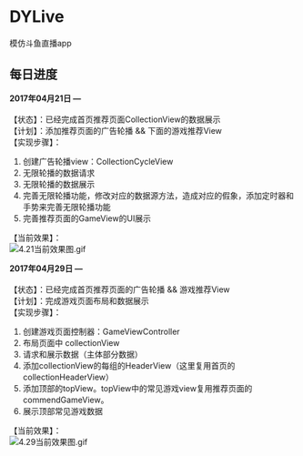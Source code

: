 # DYLive
模仿斗鱼直播app


## 每日进度

**2017年04月21日 —** <br><br>
【状态】：已经完成首页推荐页面CollectionView的数据展示<br>
【计划】：添加推荐页面的广告轮播 && 下面的游戏推荐View<br>
【实现步骤】：
1. 创建广告轮播view：CollectionCycleView
2. 无限轮播的数据请求
3. 无限轮播的数据展示
4. 完善无限轮播功能，修改对应的数据源方法，造成对应的假象，添加定时器和手势来完善无限轮播功能
5. 完善推荐页面的GameView的UI展示


【当前效果】：<br>
![4.21当前效果图.gif](http://oozx6yayl.bkt.clouddn.com/default.gif)


**2017年04月29日 —** <br><br>
【状态】：已经完成首页推荐页面的广告轮播 && 游戏推荐View<br>
【计划】：完成游戏页面布局和数据展示<br>
【实现步骤】：
1. 创建游戏页面控制器：GameViewController
2. 布局页面中 collectionView
3. 请求和展示数据（主体部分数据）
4. 添加collectionView的每组的HeaderView（这里复用首页的collectionHeaderView）
5. 添加顶部的topView。topView中的常见游戏view复用推荐页面的commendGameView。
6. 展示顶部常见游戏数据

【当前效果】：<br>
![4.29当前效果图.gif](http://oozx6yayl.bkt.clouddn.com/4.29-DYLive.gif)

